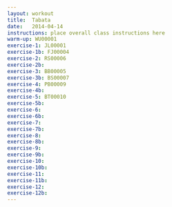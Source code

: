 ```yaml
---
layout: workout 
title:  Tabata
date:   2014-04-14
instructions: place overall class instructions here
warm-up: WU00001
exercise-1: JL00001
exercise-1b: FJ00004
exercise-2: RS00006
exercise-2b:
exercise-3: BB00005
exercise-3b: BS00007
exercise-4: PB00009
exercise-4b:
exercise-5: BT00010
exercise-5b:
exercise-6: 
exercise-6b:
exercise-7: 
exercise-7b:
exercise-8: 
exercise-8b:
exercise-9: 
exercise-9b:
exercise-10: 
exercise-10b:
exercise-11: 
exercise-11b:
exercise-12: 
exercise-12b:
---
```

